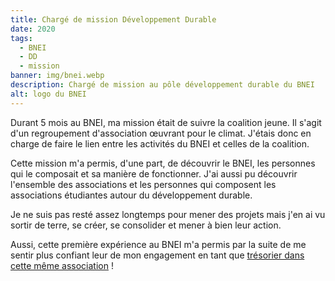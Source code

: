 ```yaml
---
title: Chargé de mission Développement Durable
date: 2020
tags:
  - BNEI
  - DD
  - mission
banner: img/bnei.webp
description: Chargé de mission au pôle développement durable du BNEI
alt: logo du BNEI
---
```


Durant 5 mois au BNEI, ma mission était de suivre la coalition jeune. Il s'agit d'un regroupement d'association œuvrant pour le climat. J'étais donc en charge de faire le lien entre les activités du BNEI et celles de la coalition.

Cette mission m'a permis, d'une part, de découvrir le BNEI, les personnes qui le composait et sa manière de fonctionner. J'ai aussi pu découvrir l'ensemble des associations et les personnes qui composent les associations étudiantes autour du développement durable.

Je ne suis pas resté assez longtemps pour mener des projets mais j'en ai vu sortir de terre, se créer, se consolider et mener à bien leur action.

Aussi, cette première expérience au BNEI m'a permis par la suite de me sentir plus confiant leur de mon engagement en tant que [trésorier dans cette même association](/benevolat/bnei-tresorier) !

